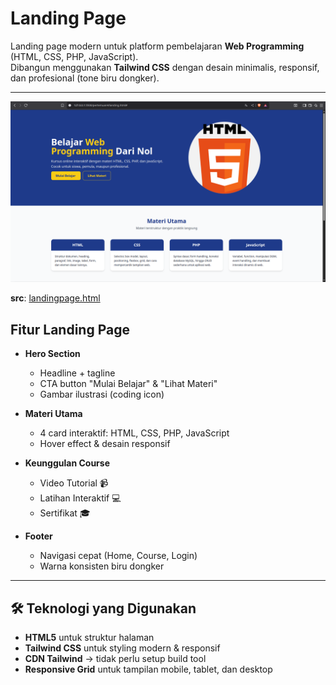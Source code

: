 # Landing Page

Landing page modern untuk platform pembelajaran **Web Programming** (HTML, CSS, PHP, JavaScript).  
Dibangun menggunakan **Tailwind CSS** dengan desain minimalis, responsif, dan profesional (tone biru dongker).

---

![demo](image.png)

**src**: [landingpage.html](landing.html)
## Fitur Landing Page
- **Hero Section**
  - Headline + tagline
  - CTA button "Mulai Belajar" & "Lihat Materi"
  - Gambar ilustrasi (coding icon)

- **Materi Utama**
  - 4 card interaktif: HTML, CSS, PHP, JavaScript
  - Hover effect & desain responsif

- **Keunggulan Course**
  - Video Tutorial 📹  
  - Latihan Interaktif 💻  
  - Sertifikat 🎓  

- **Footer**
  - Navigasi cepat (Home, Course, Login)
  - Warna konsisten biru dongker

---

## 🛠️ Teknologi yang Digunakan
- **HTML5** untuk struktur halaman
- **Tailwind CSS** untuk styling modern & responsif
- **CDN Tailwind** → tidak perlu setup build tool
- **Responsive Grid** untuk tampilan mobile, tablet, dan desktop
